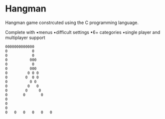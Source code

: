 # Hangman
Hangman game constrcuted using the C programming language.

Complete with
•menus
•difficult settings
•6+ categories
•single player and multiplayer support


    0000000000000
    0           0
    0           0
    0          000
    0           0
    0          000
    0         0 0 0
    0        0  0 0
    0          0 0
    0         0   0
    0        0     0
    0       0       0
    0
    0
    0
    0   0   0   0   0   0 
    